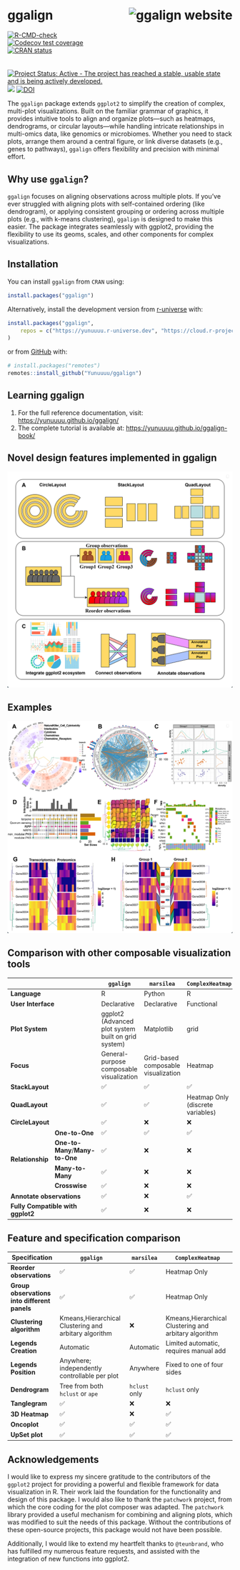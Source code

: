 
<!-- README.md is generated from README.Rmd. Please edit that file -->

# ggalign <a href="https://yunuuuu.github.io/ggalign/"><img src="man/figures/logo.png" align="right" height="139" alt="ggalign website" /></a>

<!-- badges: start -->

[![R-CMD-check](https://github.com/Yunuuuu/ggalign/actions/workflows/R-CMD-check.yaml/badge.svg)](https://github.com/Yunuuuu/ggalign/actions/workflows/R-CMD-check.yaml)
[![Codecov test
coverage](https://codecov.io/gh/Yunuuuu/ggalign/branch/main/graph/badge.svg)](https://app.codecov.io/gh/Yunuuuu/ggalign?branch=main)
[![CRAN
status](https://www.r-pkg.org/badges/version/ggalign)](https://CRAN.R-project.org/package=ggalign)
[![Project Status: Active - The project has reached a stable, usable
state and is being actively
developed.](https://www.repostatus.org/badges/latest/active.svg)](https://www.repostatus.org/#active)
[![](https://cranlogs.r-pkg.org/badges/ggalign)](https://cran.r-project.org/package=ggalign)
[![DOI](https://zenodo.org/badge/828195668.svg)](https://doi.org/10.5281/zenodo.14825328)
<!-- badges: end -->

The `ggalign` package extends `ggplot2` to simplify the creation of
complex, multi-plot visualizations. Built on the familiar grammar of
graphics, it provides intuitive tools to align and organize plots—such
as heatmaps, dendrograms, or circular layouts—while handling intricate
relationships in multi-omics data, like genomics or microbiomes. Whether
you need to stack plots, arrange them around a central figure, or link
diverse datasets (e.g., genes to pathways), `ggalign` offers flexibility
and precision with minimal effort.

## Why use `ggalign`?

`ggalign` focuses on aligning observations across multiple plots. If
you’ve ever struggled with aligning plots with self-contained ordering
(like dendrogram), or applying consistent grouping or ordering across
multiple plots (e.g., with k-means clustering), `ggalign` is designed to
make this easier. The package integrates seamlessly with ggplot2,
providing the flexibility to use its geoms, scales, and other components
for complex visualizations.

## Installation

You can install `ggalign` from `CRAN` using:

``` r
install.packages("ggalign")
```

Alternatively, install the development version from
[r-universe](https://yunuuuu.r-universe.dev/ggalign) with:

``` r
install.packages("ggalign",
    repos = c("https://yunuuuu.r-universe.dev", "https://cloud.r-project.org")
)
```

or from [GitHub](https://github.com/Yunuuuu/ggalign) with:

``` r
# install.packages("remotes")
remotes::install_github("Yunuuuu/ggalign")
```

## Learning ggalign

1.  For the full reference documentation, visit:
    <https://yunuuuu.github.io/ggalign/>
2.  The complete tutorial is available at:
    <https://yunuuuu.github.io/ggalign-book/>

## Novel design features implemented in ggalign

![](man/figures/design.png)

## Examples

![](man/figures/gallery.png)

## Comparison with other composable visualization tools

<table class="table"><thead>
    <tr>
        <th colspan="2"></th>
        <th> <code>ggalign</code> </th>
        <th> <code>marsilea</code> </th>
        <th> <code>ComplexHeatmap</code> </th>
    </tr></thead>
<tbody>
    <tr>
        <td colspan="2"> <strong>Language</strong> </td>
        <td>R</td>
        <td>Python</td>
        <td>R</td>
    </tr>
    <tr>
        <td colspan="2"> <strong>User Interface</strong> </td>
        <td>Declarative</td>
        <td>Declarative</td>
        <td>Functional</td>
    </tr>
    <tr>
        <td colspan="2"> <strong>Plot System</strong> </td>
        <td>ggplot2 (Advanced plot system built on grid system)</td>
        <td>Matplotlib</td>
        <td>grid</td>
    </tr>
    <tr>
        <td colspan="2"> <strong>Focus</strong> </td>
        <td>General-purpose composable visualization</td>
        <td>Grid-based composable visualization</td>
        <td>Heatmap</td>
    </tr>
    <tr>
        <td colspan="2"> <strong>StackLayout</strong> </td>
        <td>✅</td>
        <td>✅</td>
        <td>✅</td>
    </tr>
    <tr>
        <td colspan="2"> <strong>QuadLayout</strong> </td>
        <td>✅</td>
        <td>✅</td>
        <td>Heatmap Only (discrete variables)</td>
    </tr>
    <tr>
        <td colspan="2"> <strong>CircleLayout</strong> </td>
        <td>✅</td>
        <td>❌</td>
        <td>❌</td>
    </tr>
    <tr>
        <td rowspan="4"> <strong>Relationship</strong> </td>
        <td> <strong>One-to-One</strong> </td>
        <td>✅</td>
        <td>✅</td>
        <td>✅</td>
    </tr>
    <tr>
        <td> <strong>One-to-Many</strong>/<strong>Many-to-One</strong> </td>
        <td>✅</td>
        <td>❌</td>
        <td>❌</td>
    </tr>
    <tr>
        <td> <strong>Many-to-Many</strong> </td>
        <td>✅</td>
        <td>❌</td>
        <td>❌</td>
    </tr>
    <tr>
        <td> <strong>Crosswise</strong> </td>
        <td>✅</td>
        <td>❌</td>
        <td>❌</td>
    </tr>
    <tr>
        <td colspan="2"> <strong>Annotate observations</strong> </td>
        <td>✅</td>
        <td>❌</td>
        <td>✅</td>
    </tr>
    <tr>
        <td colspan="2"> <strong>Fully Compatible with ggplot2</strong> </td>
        <td>✅</td>
        <td>❌</td>
        <td>❌</td>
    </tr>
</tbody></table>

## Feature and specification comparison

| Specification                                | `ggalign`                                             | `marsilea`    | `ComplexHeatmap`                                      |
|----------------------------------------------|-------------------------------------------------------|---------------|-------------------------------------------------------|
| **Reorder observations**                     | ✅                                                    | ✅            | Heatmap Only                                          |
| **Group observations into different panels** | ✅                                                    | ✅            | Heatmap Only                                          |
| **Clustering algorithm**                     | Kmeans,Hierarchical Clustering and arbitary algorithm | ❌            | Kmeans,Hierarchical Clustering and arbitary algorithm |
| **Legends Creation**                         | Automatic                                             | Automatic     | Limited automatic, requires manual add                |
| **Legends Position**                         | Anywhere; independently controllable per plot         | Anywhere      | Fixed to one of four sides                            |
| **Dendrogram**                               | Tree from both `hclust` or `ape`                      | `hclust` only | `hclust` only                                         |
| **Tanglegram**                               | ✅                                                    | ❌            | ❌                                                    |
| **3D Heatmap**                               | ✅                                                    | ❌            | ✅                                                    |
| **Oncoplot**                                 | ✅                                                    | ✅            | ✅                                                    |
| **UpSet plot**                               | ✅                                                    | ✅            | ✅                                                    |

## Acknowledgements

I would like to express my sincere gratitude to the contributors of the
`ggplot2` project for providing a powerful and flexible framework for
data visualization in R. Their work laid the foundation for the
functionality and design of this package. I would also like to thank the
`patchwork` project, from which the core coding for the plot composer
was adapted. The `patchwork` library provided a useful mechanism for
combining and aligning plots, which was modified to suit the needs of
this package. Without the contributions of these open-source projects,
this package would not have been possible.

Additionally, I would like to extend my heartfelt thanks to
`@teunbrand`, who has fulfilled my numerous feature requests, and
assisted with the integration of new functions into ggplot2.
